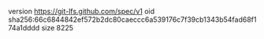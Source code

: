 version https://git-lfs.github.com/spec/v1
oid sha256:66c6844842ef572b2dc80caeccc6a539176c7f39cb1343b54fad68f174a1dddd
size 8225
